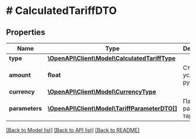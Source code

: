 # # CalculatedTariffDTO

## Properties

Name | Type | Description | Notes
------------ | ------------- | ------------- | -------------
**type** | [**\OpenAPI\Client\Model\CalculatedTariffType**](CalculatedTariffType.md) |  |
**amount** | **float** | Стоимость услуги в рублях. | [optional]
**currency** | [**\OpenAPI\Client\Model\CurrencyType**](CurrencyType.md) |  | [optional]
**parameters** | [**\OpenAPI\Client\Model\TariffParameterDTO[]**](TariffParameterDTO.md) | Параметры расчета тарифа. |

[[Back to Model list]](../../README.md#models) [[Back to API list]](../../README.md#endpoints) [[Back to README]](../../README.md)
